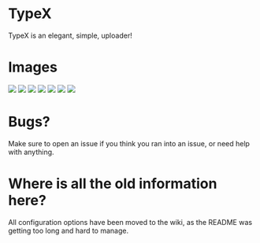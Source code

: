 # TypeX
TypeX is an elegant, simple, uploader!

# Images
![](https://cdn.diced.wtf/u/F1vtRX.png)
![](https://cdn.diced.wtf/u/a5BTaP.png)
![](https://cdn.diced.wtf/u/bdntjm.png)
![](https://cdn.diced.wtf/u/s8ulbP.png)
![](https://cdn.diced.wtf/u/DU7Bbr.png)
![](https://cdn.diced.wtf/u/fQMe1r.png)
![](https://cdn.diced.wtf/u/VTXMbo.png)

# Bugs?
Make sure to open an issue if you think you ran into an issue, or need help with anything.

# Where is all the old information here?
All configuration options have been moved to the wiki, as the README was getting too long and hard to manage.